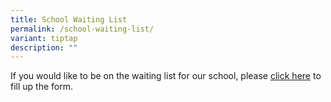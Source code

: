 ```yaml
---
title: School Waiting List
permalink: /school-waiting-list/
variant: tiptap
description: ""
---
```

<p>If you would like to be on the waiting list for our school, please <a href="https://form.gov.sg/67d264fe7ab719f8f93a3874" rel="noopener noreferrer nofollow" target="_blank">click here</a> to
fill up the form.</p>
